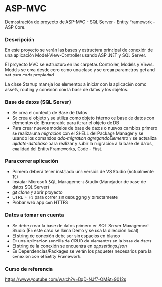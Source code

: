 # ASP-MVC
<!--- ASP MVC Demo Project -->
Demostración de proyecto de ASP-MVC - SQL Server - Entity Framework - ASP Core.

### Descripción

En este proyecto se verán las bases y estructura principal de conexión de una aplicación Model-View-Controller usando ASP .NET y SQL Server.

El proyecto MVC se estructura en las carpetas Controller, Models y Views. Models se crea desde cero como una clase y se crean parametros get and set para cada propiedad.

La clase Startup maneja los elementos a iniciar con la aplicación como assets, routing y conexión con la base de datos y los objetos.

### Base de datos (SQL Server)

- Se crea el contexto de Base de Datos
- Se crea el objeto y se utiliza como objeto interno de base de datos con elementos de IEnumerable para iterar el objeto de DB
- Para crear nuevos modelos de base de datos o nuevos cambios primero se realiza una *migracion* con el SHELL del Package Manager y se usando los comandos *add-migration agregandoElemento* y se actualiza *update-database* para realizar y subir la migracion a la base de datos, cualidad del Entity Frameworks, Code - First.

### Para correr aplicación

- Primero deberá tener instalado una versión de VS Studio (Actualmente 19)
- Instalar Microsoft SQL Management Studio (Manejador de base de datos SQL Server)
- *git clone* y abrir proyecto
- CTRL + F5 para correr sin debugging y directamente
- Probar web app con HTTPS

### Datos a tomar en cuenta

- Se debe crear la base de datos primero en SQL Server Management Studio (En este caso se llama Demo y se usa la dirección local)
- El string de conexión debe ser sin espacios en blanco
- Es una aplicacion sencilla de CRUD de elementos en la base de datos
- El string de la conexión se encuentra en *appsettings.json*
- En Dependencias/Packages se verán los paquetes necesarios para la conexión con el Entity Framework.


### Curso de referencia

https://www.youtube.com/watch?v=DqD-NJf7-OM&t=9012s
